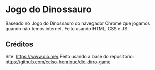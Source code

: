 # Jogo do Dinossauro

Baseado no Jogo do Dinossauro do navegador Chrome que jogamos quando não temos internet.
Feito usando HTML, CSS e JS.

## Créditos
Site: https://www.dio.me/
Feito usando a base do repositório: https://github.com/celso-henrique/dio-dino-game